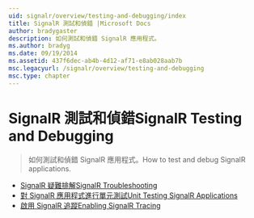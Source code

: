 ```yaml
---
uid: signalr/overview/testing-and-debugging/index
title: SignalR 測試和偵錯 |Microsoft Docs
author: bradygaster
description: 如何測試和偵錯 SignalR 應用程式。
ms.author: bradyg
ms.date: 09/19/2014
ms.assetid: 437f6dec-ab4b-4d12-af71-e8ab028aab7b
msc.legacyurl: /signalr/overview/testing-and-debugging
msc.type: chapter
---
```

<a name="signalr-testing-and-debugging"></a><span data-ttu-id="e6428-103">SignalR 測試和偵錯</span><span class="sxs-lookup"><span data-stu-id="e6428-103">SignalR Testing and Debugging</span></span>
====================
> <span data-ttu-id="e6428-104">如何測試和偵錯 SignalR 應用程式。</span><span class="sxs-lookup"><span data-stu-id="e6428-104">How to test and debug SignalR applications.</span></span>


- [<span data-ttu-id="e6428-105">SignalR 疑難排解</span><span class="sxs-lookup"><span data-stu-id="e6428-105">SignalR Troubleshooting</span></span>](troubleshooting.md)
- [<span data-ttu-id="e6428-106">對 SignalR 應用程式進行單元測試</span><span class="sxs-lookup"><span data-stu-id="e6428-106">Unit Testing SignalR Applications</span></span>](unit-testing-signalr-applications.md)
- [<span data-ttu-id="e6428-107">啟用 SignalR 追蹤</span><span class="sxs-lookup"><span data-stu-id="e6428-107">Enabling SignalR Tracing</span></span>](enabling-signalr-tracing.md)
